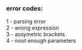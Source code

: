 ### error codes:
1 - parsing error  
2 - wrong expression  
3 - assymetric brackets  
4 - noot enough parameters  
